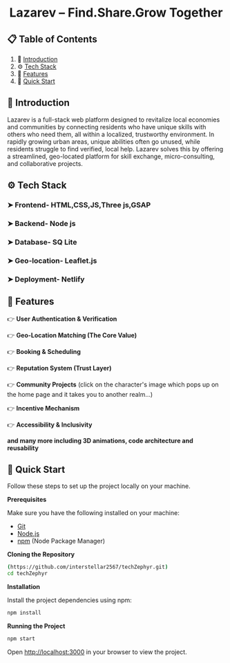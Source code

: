  <h1 align="center"> Lazarev – Find.Share.Grow Together </h1>



## 📋 <a name="table">Table of Contents</a>

1. 🤖 [Introduction](#introduction)
2. ⚙️ [Tech Stack](#tech-stack)
3. 🔋 [Features](#features)
4. 🤸 [Quick Start](#quick-start)


## <a name="introduction">🤖 Introduction</a>
Lazarev is a full-stack web platform designed to revitalize local economies and communities by connecting residents who have unique skills with others who need them, all within a localized, trustworthy environment. In rapidly growing urban areas, unique abilities often go unused, while residents struggle to find verified, local help. Lazarev solves this by offering a streamlined, geo-located platform for skill exchange, micro-consulting, and collaborative projects.


## <a name="tech-stack">⚙️ Tech Stack</a>

### ➤ Frontend- HTML,CSS,JS,Three js,GSAP
### ➤ Backend- Node js
### ➤ Database- SQ Lite
### ➤ Geo-location- Leaflet.js
### ➤ Deployment- Netlify

## <a name="features">🔋 Features</a>

👉 **User Authentication & Verification**

👉 **Geo-Location Matching (The Core Value)**

👉 **Booking & Scheduling**

👉 **Reputation System (Trust Layer)**

👉 **Community Projects** (click on the character's image which pops up on the home page and it takes you to another realm...)

👉 **Incentive Mechanism**

👉 **Accessibility & Inclusivity**

**and many more including 3D animations, code architecture and reusability**

## <a name="quick-start">🤸 Quick Start</a>

Follow these steps to set up the project locally on your machine.

**Prerequisites**

Make sure you have the following installed on your machine:

- [Git](https://git-scm.com/)
- [Node.js](https://nodejs.org/en)
- [npm](https://www.npmjs.com/) (Node Package Manager)

**Cloning the Repository**

```bash
(https://github.com/interstellar2567/techZephyr.git)
cd techZephyr
```

**Installation**

Install the project dependencies using npm:

```bash
npm install
```

**Running the Project**

```bash
npm start
```

Open [http://localhost:3000](http://localhost:3000) in your browser to view the project.






















